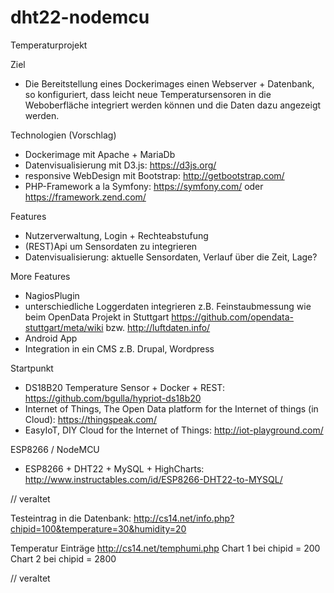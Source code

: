 # dht22-nodemcu

Temperaturprojekt

Ziel
- Die Bereitstellung eines Dockerimages einen Webserver + Datenbank, so konfiguriert, dass leicht neue Temperatursensoren in die Weboberfläche integriert werden können und die Daten dazu angezeigt werden.

Technologien (Vorschlag)
- Dockerimage mit Apache + MariaDb
- Datenvisualisierung mit D3.js: https://d3js.org/
- responsive WebDesign mit Bootstrap: http://getbootstrap.com/
- PHP-Framework a la Symfony: https://symfony.com/  oder https://framework.zend.com/ 

Features
- Nutzerverwaltung, Login + Rechteabstufung
- (REST)Api um Sensordaten zu integrieren
- Datenvisualisierung: aktuelle Sensordaten, Verlauf über die Zeit, Lage?

More Features
- NagiosPlugin 
- unterschiedliche Loggerdaten integrieren z.B. Feinstaubmessung wie beim OpenData Projekt in Stuttgart https://github.com/opendata-stuttgart/meta/wiki bzw. http://luftdaten.info/
- Android App
- Integration in ein CMS z.B. Drupal, Wordpress


Startpunkt
- DS18B20 Temperature Sensor + Docker + REST: https://github.com/bgulla/hypriot-ds18b20
- Internet of Things, The Open Data platform for the Internet of things (in Cloud): https://thingspeak.com/
- EasyIoT, DIY Cloud for the Internet of Things:  http://iot-playground.com/

ESP8266 / NodeMCU
- ESP8266 + DHT22 + MySQL + HighCharts: http://www.instructables.com/id/ESP8266-DHT22-to-MYSQL/



// veraltet 

Testeintrag in die Datenbank:
http://cs14.net/info.php?chipid=100&temperature=30&humidity=20

Temperatur Einträge
http://cs14.net/temphumi.php
Chart 1 bei chipid = 200
Chart 2 bei chipid = 2800

// veraltet 

